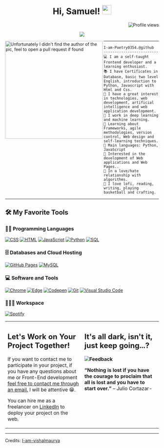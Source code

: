 <h1 align="center">
Hi, Samuel!
  <img src="https://i.pinimg.com/564x/40/99/3f/40993f8bba1d6f79ef50c0d51abe140e.jpg" width="30"></h1>
 <!--<img src="https://komarev.com/ghpvc/?username=I-am-vishalmaurya&label=Profile%20Views&color=0e75b6&style=flat" align='right' alt="vishalmaurya" />-->
 <img src="https://gpvc.arturio.dev/I-am-vishalmaurya" alt="Profile views" align='right'/> <a href="https://github.com/I-am-vishalmaurya/I-am-vishalmaurya/"> </a> 
<br/>

<!-- Typing SVG by DenverCoder1 - https://github.com/DenverCoder1/readme-typing-svg -->
<p align="center">
  <a href="https://github.com/DenverCoder1/readme-typing-svg"><img src="https://readme-typing-svg.herokuapp.com?lines=Student+MinTic+Sena;FrontEnd+Web+Developer;Freelancer;DES%20|%20AI%20|%20WEB%20Enthusiastic;Always%20learning%20new%20things&center=true&width=380&height=45"></a>
</p>

<img align="left" src="https://i.pinimg.com/564x/f0/e4/2e/f0e42ea7ab4462e5a2ff86fa57f468c0.jpg" alt="Unfortunately I didn't find the author of the pic, feel to open a pull request if found" width="320" />
<hr>

```
I-am-Poetry0354.@github
-------------------------
💻 I am a self-taught Frontend developer and a learning enthusiast. 
📚 I have Certificates in Database, basic two level English, introduction to Python, Javascript with Html and Css.
📝 I have a great interest in technologies, web development, artificial intelligence and web application development.
🔭 I work in deep learning and machine learning.
🌱 Learning about Frameworks, agile methodologies, version control, Web design and self-learning techniques.
🌟 Main languages: Python, JavaScript
🚩 Interested in the development of Web applications and Web Pages..
💖 In a love/hate relationship with algorithms.
🎵 I love lofi, reading, writing, playing basketball and crafting.
```
<hr>


## 🛠️ My Favorite Tools

### 👨‍💻 Programming Languages

<p>
    <a href="https://github.com/search?q=user%3ADenverCoder1+is%3Arepo+language%3Acss"><img alt="CSS" src="https://img.shields.io/badge/CSS%20-%231572B6.svg?logo=css3&logoColor=white"></a>
    <a href="https://github.com/search?q=user%3ADenverCoder1+is%3Arepo+language%3Ahtml"><img alt="HTML" src="https://img.shields.io/badge/HTML%20-%23E34F26.svg?logo=html5&logoColor=white"></a>
    <a href="https://github.com/search?q=user%3ADenverCoder1+is%3Arepo+language%3Ajavascript"><img alt="JavaScript" src="https://img.shields.io/badge/JavaScript%20-%23F7DF1E.svg?logo=javascript&logoColor=black"></a>
    <a href="https://github.com/search?q=user%3ADenverCoder1+is%3Arepo+language%3Apython"><img alt="Python" src="https://img.shields.io/badge/Python%20-%2314354C.svg?logo=python&logoColor=white"></a>
    <a href="https://github.com/search?q=user%3ADenverCoder1+is%3Arepo+language%3Asql"><img alt="SQL" src="https://img.shields.io/badge/SQL%20-%23025E8C.svg?logo=amazon-dynamodb&logoColor=white"></a>


### 🗄️ Databases and Cloud Hosting

<p>
    <a href="#"><img alt="GitHub Pages" src="https://img.shields.io/badge/GitHub%20Pages-%23327FC7.svg?logo=github&logoColor=white"></a>
    <a href="#"><img alt="MySQL" src="https://img.shields.io/badge/MySQL-00000F?style=for-the-badge&logo=mysql&logoColor=white"></a>
</p>

### 💻 Software and Tools

<p>
    <a href="#"><img alt="Chrome" src="https://img.shields.io/badge/Chrome-3DDC84?logo=google-chrome&logoColor=white"></a>
    <a href="#"><img alt="Edge" src="https://img.shields.io/badge/Colab-00b56a.svg?logo=google-colab&logoColor=white"></a>
    <a href="#"><img alt="Codepen" src="https://img.shields.io/badge/Codepen-000000.svg?logo=codepen&logoColor=white"></a>
    <a href="#"><img alt="Git" src="https://img.shields.io/badge/Git%20-%23F05033.svg?logo=git&logoColor=white"></a>
    <a href="#"><img alt="Visual Studio Code" src="https://img.shields.io/badge/Visual%20Studio%20Code-0078d7.svg?logo=visual-studio-code&logoColor=white"></a>
</p>

### 👨🏽‍💻 Workspace
<p>
    <a href="#"><img alt="Spotify" src="https://img.shields.io/badge/Spotify-1ED760?&style=for-the-badge&logo=spotify&logoColor=white"></a>
</p>



<table style="border: none">
  <tr>
  <td width="50%" valign="top">

## Let's Work on Your Project Together!

If you want to contact me to participate in your project, if you have any questions about me or Front-End development <a href="mailto:strujilloespinosa@gmail.com">feel free to contact me through an email.</a> I will be attentive 😁.

You can hire me as a freelancer on <a href="https://www.linkedin.com/in/samuel-felipe-trujillo-espinosa-3b0361274/">LinkedIn</a> to deploy your project on the web.

  </td>
  <td width="50%" valign="top">

## It's all dark, isn't it, just keep going...?

**<img alt="Feedback" src="https://img.shields.io/badge/Ask%20me-anything-1abc9c.svg">**

<strong>“Nothing is lost if you have the courage to proclaim that all is lost and you have to start over.”</strong>
– Julio Cortazar-

  </td>
  </tr>
</table>

------
Credits: [I-am-vishalmaurya](https://github.com/I-am-vishalmaurya)




